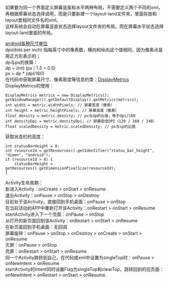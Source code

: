如果要为同一个界面定义屏幕竖直和水平两种布局，不需要定义两个不同的xml，再根据屏幕状态选择调用，而是只要新建一个layout-land文件夹，里面存放和layout里相同文件名的xml。<br>
这样系统会自动在屏幕竖直状态选择layout文件夹的布局，而在屏幕水平状态选择layout-land里面的布局。

[android各种尺寸单位](http://colobu.com/2015/03/10/android-dimension-units/)<br>
dpi(dots per inch) 指每英寸中的像素数，横向和纵向这个值相同，因为像素点是用正方形表示的；<br>
dp与px的换算：<br>
dp = (int) (px / 1.5 + 0.5)<br>
px = dp * (dpi/160)<br>
在代码中获取屏幕尺寸、像素密度等信息的类：[DisplayMetrics](http://developer.android.com/intl/zh-cn/reference/android/util/DisplayMetrics.html)<br>
DisplayMetrics的使用：<br>

    DisplayMetrics metrics = new DisplayMetrics();
    getWindowManager().getDefaultDisplay().getMetrics(metrics);
    int width = metric.widthPixels; // 屏幕宽度（像素）  
    int height = metric.heightPixels; // 屏幕高度（像素）  
    float density = metric.density; // px与dp的比值，等于dpi/160  
    int densityDpi = metric.densityDpi; // 屏幕密度DPI（120 / 160 / 240）
    float scaledDensity = metric.scaledDensity; // px与sp的比值
    
获取状态栏的高度：<br>

    int statusBarHeight = 0;
    int resourceId = getResources().getIdentifier("status_bar_height", "dimen", "android");
    if (resourceId > 0) {
        statusBarHeight = getResources().getDimensionPixelSize(resourceId);
    }
      
    
Activity生命周期：<br>
新进入Activity：onCreate > onStart > onResume <br>
退出Activity：onPause > onStop > onDestroy <br>
目前处于该Activity，直接回到手机桌面：onPause > onStop <br>
在当前活动的APP中重新打开该Activity：onRestart > onStart > onResume <br>
startActivity进入下一个页面：onPause > onStop <br>
从打开的新页面回到该Activity：onRestart > onStart > onResume <br>
在新页面回到手机桌面：无回调 <br>
屏幕旋转：onPause > onStop > onDestroy > onCreate > onStart > onResume <br>
灭屏：onPause > onStop <br>
亮屏：onRestart > onStart > onResume <br>
同一个Activity跳转到自己，在代码或xml中设置为singleTop时：onPause > onNewIntent > onResume <br>
startActivity的Intent同时设置Flag为singleTop和clearTop，跳转回到的旧页面：onNewIntent > onRestart > onStart > onResume <br>
